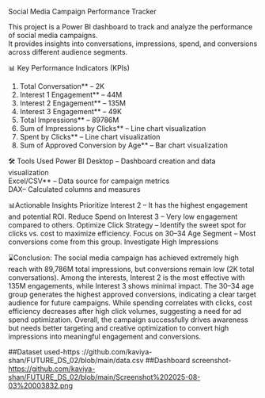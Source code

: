 Social Media Campaign Performance Tracker

This project is a Power BI dashboard to track and analyze the performance of social media campaigns.  
It provides insights into conversations, impressions, spend, and conversions across different audience segments.

📊 Key Performance Indicators (KPIs)
1. Total Conversation** – 2K
2. Interest 1 Engagement** – 44M
3. Interest 2 Engagement** – 135M
4. Interest 3 Engagement** – 49K
5. Total Impressions** – 89786M
6. Sum of Impressions by Clicks** – Line chart visualization
7. Spent by Clicks** – Line chart visualization
8. Sum of Approved Conversion by Age** – Bar chart visualization

🛠 Tools Used
Power BI Desktop – Dashboard creation and data visualization  
Excel/CSV** – Data source for campaign metrics  
DAX– Calculated columns and measures  
  
📊Actionable Insights
Prioritize Interest 2 – It has the highest engagement and potential ROI.
Reduce Spend on Interest 3 – Very low engagement compared to others.
Optimize Click Strategy – Identify the sweet spot for clicks vs. cost to maximize efficiency.
Focus on 30–34 Age Segment – Most conversions come from this group.
Investigate High Impressions 

⌛Conclusion:
The social media campaign has achieved extremely high reach with 89,786M total impressions, but conversions remain low (2K total conversations).
Among the interests, Interest 2 is the most effective with 135M engagements, while Interest 3 shows minimal impact.
The 30–34 age group generates the highest approved conversions, indicating a clear target audience for future campaigns.
While spending correlates with clicks, cost efficiency decreases after high click volumes, suggesting a need for ad spend optimization.
Overall, the campaign successfully drives awareness but needs better targeting and creative optimization to convert high impressions into meaningful engagement and conversions.

##Dataset used-https ://github.com/kaviya-shan/FUTURE_DS_02/blob/main/data.csv
##Dashboard screenshot- https://github.com/kaviya-shan/FUTURE_DS_02/blob/main/Screenshot%202025-08-03%20003832.png

